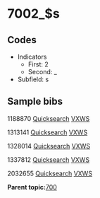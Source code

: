 # 7002\_$s

## Codes

-   Indicators
    -   First: 2
    -   Second: \_
-   Subfield: s

## Sample bibs

1188870 [Quicksearch](https://search.library.yale.edu/catalog/1188870) [VXWS](http://prodorbis.library.yale.edu:7014/vxws/GetHoldingsService?bibId=1188870)

1313141 [Quicksearch](https://search.library.yale.edu/catalog/1313141) [VXWS](http://prodorbis.library.yale.edu:7014/vxws/GetHoldingsService?bibId=1313141)

1328014 [Quicksearch](https://search.library.yale.edu/catalog/1328014) [VXWS](http://prodorbis.library.yale.edu:7014/vxws/GetHoldingsService?bibId=1328014)

1337812 [Quicksearch](https://search.library.yale.edu/catalog/1337812) [VXWS](http://prodorbis.library.yale.edu:7014/vxws/GetHoldingsService?bibId=1337812)

2032655 [Quicksearch](https://search.library.yale.edu/catalog/2032655) [VXWS](http://prodorbis.library.yale.edu:7014/vxws/GetHoldingsService?bibId=2032655)

**Parent topic:**[700](../../tags/700/700.md)

